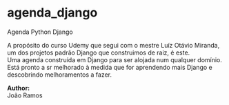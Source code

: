 # agenda_django
Agenda Python Django

A propósito do curso Udemy que segui com o mestre Luíz Otávio Miranda, um dos projetos padrão Django que construimos de raiz, é este.   
Uma agenda construída em Django para ser alojada num qualquer domínio. Está pronto a sr melhorado à medida que for aprendendo mais Django e descobrindo melhoramentos a fazer.

**Author:**   
João Ramos
